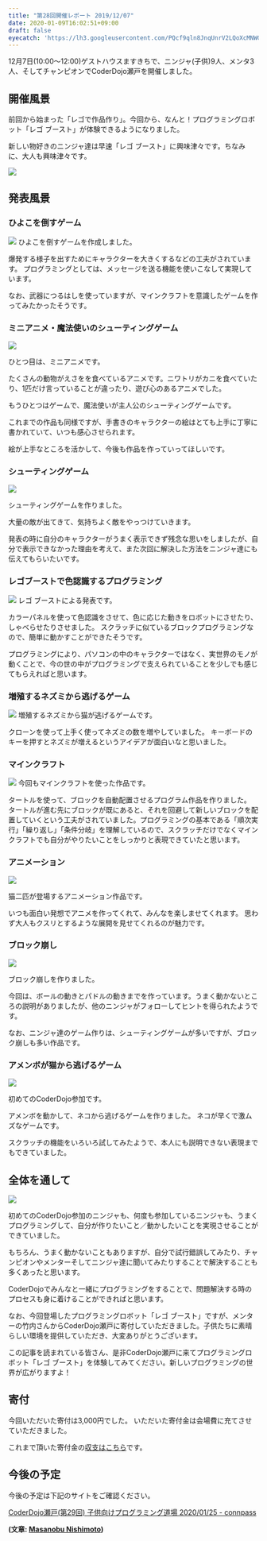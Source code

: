 ```yaml
---
title: "第28回開催レポート 2019/12/07"
date: 2020-01-09T16:02:51+09:00
draft: false
eyecatch: 'https://lh3.googleusercontent.com/PQcf9qln8JnqUnrV2LQoXcMNWG1AphH8LwZqI8MiaAGEkGEIaPQvWsnfrLILo3J_rk2TOwROhIiGlKO4XIJJD1lrA6xj0QbKUtNa6QSyKWRbC9Zp1cV6dWUD0IvIVFjZZJqKe9JrI1xdIvN-oU9JArtrz4l8DvafAP2DLAwFUmAM2vhpfxkOZldKEbvwEIPTi1kOGrIk7S9SVAHPXvXszhX9CQneZqjTYrXIo_n8nTxEaNQGlMa-iC3wEXhHOCDrtcHOkVnxdlSwkVpXAli7wsSuL6GWhTwC-LCc9TXp5nuTv0tJKP1KT0bkA7bmwS7Uwa26IhTY4rXkDAc4ylqouokv-X4awbDWsNrdlvlgRwszhquj30gKdTKHrnGTriBq9yIrexuauFras55NP4nvV6KJXU1Rl8LKeMXEVzBjuJLBswEpOsygii4Gy-ZRdaPO7wHrnpnNYHXFvBke2QWe0QwSNfz3us_Cm5Al6uAgXpaTc3uksr4fbu2kKvL4h-pfABXvGu9j_7D2ugviTQiV6Osh68xQiWuc5ivlJuM7m_e-3hoQDLs7dGZJLZyZCrNhWj_FN4jqhp1DNYqK66ZOi1GxPjtlw5VKnHNp6kMaxwcZossPx_YWnX72T_J5tVmpq3Sbp_cG5zUmNJqSVaaTRyupYH2CMguZ2lDA6E_RMEZef3sZNJ-e4SpY2wzi5OBT9FzXoHq3jEXoTjTd4wDJcu_Acu19Cc8WP299Ay9TVGjiVVHJ=w1200'
---
```


12月7日(10:00～12:00)ゲストハウスますきちで、ニンジャ(子供)9人、メンタ3人、そしてチャンピオンでCoderDojo瀬戸を開催しました。

## 開催風景
前回から始まった「レゴで作品作り」。今回から、なんと！プログラミングロボット「レゴ ブースト」が体験できるようになりました。

新しい物好きのニンジャ達は早速「レゴ ブースト」に興味津々です。ちなみに、大人も興味津々です。

![](https://lh3.googleusercontent.com/PQcf9qln8JnqUnrV2LQoXcMNWG1AphH8LwZqI8MiaAGEkGEIaPQvWsnfrLILo3J_rk2TOwROhIiGlKO4XIJJD1lrA6xj0QbKUtNa6QSyKWRbC9Zp1cV6dWUD0IvIVFjZZJqKe9JrI1xdIvN-oU9JArtrz4l8DvafAP2DLAwFUmAM2vhpfxkOZldKEbvwEIPTi1kOGrIk7S9SVAHPXvXszhX9CQneZqjTYrXIo_n8nTxEaNQGlMa-iC3wEXhHOCDrtcHOkVnxdlSwkVpXAli7wsSuL6GWhTwC-LCc9TXp5nuTv0tJKP1KT0bkA7bmwS7Uwa26IhTY4rXkDAc4ylqouokv-X4awbDWsNrdlvlgRwszhquj30gKdTKHrnGTriBq9yIrexuauFras55NP4nvV6KJXU1Rl8LKeMXEVzBjuJLBswEpOsygii4Gy-ZRdaPO7wHrnpnNYHXFvBke2QWe0QwSNfz3us_Cm5Al6uAgXpaTc3uksr4fbu2kKvL4h-pfABXvGu9j_7D2ugviTQiV6Osh68xQiWuc5ivlJuM7m_e-3hoQDLs7dGZJLZyZCrNhWj_FN4jqhp1DNYqK66ZOi1GxPjtlw5VKnHNp6kMaxwcZossPx_YWnX72T_J5tVmpq3Sbp_cG5zUmNJqSVaaTRyupYH2CMguZ2lDA6E_RMEZef3sZNJ-e4SpY2wzi5OBT9FzXoHq3jEXoTjTd4wDJcu_Acu19Cc8WP299Ay9TVGjiVVHJ=w600)

## 発表風景

### ひよこを倒すゲーム

![](https://lh3.googleusercontent.com/akf_ihkCl01c1DUEz4C2jLo1HNuMo9MtL3aV8K-0JErGJIONqim_26kinLfNRJDDqeBpGvR7v5RRrg-HPfh4-2ZSYyWrY-mzzQb7cYLD8cu8fnnKvORvvRy4Ytykb7Z2h-KTUBplF5mhCkP4Ss4pZ4jf8GstXblpzrCiQywhYOubHB7CJfjzeL9KhBigp1kgQOHd12m1vEN68xxKSH9aN7f40kMzCIuq2ACpUbXtz3uu2Y6KotHW7P_9SfyJgRQUNpiJSHiaQpghAtW-rzzmeJ9U_RZrT37zZk20u5DaW6keNOUtdp4k5R3i0u5j_mnoVP6bd-Ow_vc8BlJgG7XIm_Bq8mp-IAp8K4hfgq82d-EIcGMkL9CQ8JyMLOKUM_NWr0oi7nD7MvmR20sYiAXXGY1Wx-IuboH8_9apVVzTcIKSxIHUPzQx0LaK1OUSHLmTtTQI3A2CHLP-hz11kz3VcULJQUAD7GbRSP_Hxn0Rj1AgOIyfSkfGo0qAtKjSN20zyJxNApd490suhZXr0wA0F094yiMQPL6PhGgvud-9J0G9TTGF_7y8sho_AZtI98wFw69tLffwMlLhjp8vtP_8BFAtW6cUxemJuP1xSn6FWgflGOdM-LfpKoiC_YJsyDlFg6kaGOp5iNm1dzpSe9ZMqdO_mBD_yNc_-I6mRYxHvyt4lQNAKIvQYumrQzs8cJmT4f10gR45CCQhvJA8uswuV-WKGPAA2E2u5xeBhZi2_zXeP8fZ=w600)
ひよこを倒すゲームを作成しました。

爆発する様子を出すためにキャラクターを大きくするなどの工夫がされています。
プログラミングとしては、メッセージを送る機能を使いこなして実現しています。

なお、武器につるはしを使っていますが、マインクラフトを意識したゲームを作ってみたかったそうです。

### ミニアニメ・魔法使いのシューティングゲーム

![](https://lh3.googleusercontent.com/zqOF3bINRIOUVwrfcSWoySX9kiY4tn2QcJvE8GVm80jy269W1IBW2ZNPvwMU5cfMFWPdMl47toAEqMP95jxMv6ODZB6wnbsagsIiJH_XOa40wKa-2o_-lFId9WK2Dr7tKytp_63Qe_AlVraEjPbI7bhHGsk9UKu_onrQyk_eqkpi0d9JhZXn_Ghv-HsBS-U_BZKr2qtnQRlVfFZn9g-VB3knoeBQ56J01H973WQG6CaeoDt5Cf7MHk4t0haTHZNSa3wHlaZVwiVP7rn9E4WCmu3Z-V9-DPy5ydmBgNG9cEuwWdeITmJfU9nrG9fajvjfKX4fJ2bbD6L1OzeyEBPs0cqTqrN9WK-ClVZ6SfiICWwKSXbdZzcG0Y9v9oa_b6uHeNq-tfFLedp-GDY0yy5fitWY8Z4DP-AfLOefJHlDN0RdGKEZI8Ho7bBt4LbjiCDyBXHwrmy3p1jXePdpP1VEALF6vSEY6CBAbDMB1Utqi3B_Fabx8-VSKScSaL-6xJknf_gTO-y3u3XIG0bdJS6UqNjpH2PPDkwjn0gfl3WD396ZNHQdnc_HBhGWAdlt_QpGZhz0nGAtgGirUW9agIXg-dl7xitTsB8fqwxCayp82xWw-Eif-ioFTlQaMYrF3LpLjF3rBaGwGT-kYcO0ZTDYm0OyoveHA2Xo2OLbjt-GuZViZwOUJ2xku1EvkOgd3K4qiyvPOUfd-cp7reBJOYEzjSY-gr9Hdu-PTf9kdjOa_nf8_mvj=w600)

ひとつ目は、ミニアニメです。

たくさんの動物がえさをを食べているアニメです。ニワトリがカニを食べていたり、1匹だけ言っていることが違ったり、遊び心のあるアニメでした。

もうひとつはゲームで、魔法使いが主人公のシューティングゲームです。

これまでの作品も同様ですが、手書きのキャラクターの絵はとても上手に丁寧に書かれていて、いつも感心させられます。

絵が上手なところを活かして、今後も作品を作っていってほしいです。

### シューティングゲーム

![](https://lh3.googleusercontent.com/DOCOz9_ihFHt5CTzj4ob04e2F58NJwQrBCzcXMh_qgYCr8T8kCUWIq9YUXqTWg0jZlBdwQjejddyIWDZq8qsWKa6-JZST-kNMU1sqKdDxRnGbSsSegsPUdm0pkmoIyhQz-SsWmbTwpads4jFIACA0dsQk1fLSQlPo-nRIQelQwnW_Gnk3YE3HMl8p9tvJOmLwFzJydkVesxK0F8Mia0l3wn_8MEfJ-Mm8IQJJZpuHCcGqgYx3stURwymCzTEB-1XUePieuxMX2tuKhuPC8Z0Y6j9JO5sfaJjKCZylDax_IGSlgUuNBItoTS18fqiOdIAyNT5JyU6k5uWYDrmOyxTBXJpkNkwHIUbdfb9dh2Yifz56X4ydwqLyjZQm6TEnNK0_BfNdqEFAFE6U0uINuFRhEKHvfT2cbDyR_-aATuOHBK_fQU6b-tsxWBDCGFc7Qw0rUzOvrrXS9c35nlkhV7_zQvldW-ixJK7Ty694g1FcXjKKwe8wWKtPdU0Uo0kt-iJZz4Dd1YGCk689QTRaoQLKKl2MWpswZq3eWT6R4U8GSctbfn3ye-mPd-XML-JgahHK9OfKhbHj_EasQYXajqw_zSNe5lTtgvYXueGDAQJOCEOepN9fXSl8yJWp0fV4oNfMZFbXt_yGbftYKVs6ir6SqnpjXtbouyZtnoDacRXduGdR76lMNKv40esPSTF9fJd-7dBBaRxFqLFT6HVleAd3CUwMjezLWyCef3qqf3OqDFXpsYW=w600)

シューティングゲームを作りました。

大量の敵が出てきて、気持ちよく敵をやっつけていきます。

発表の時に自分のキャラクターがうまく表示できず残念な思いをしましたが、自分で表示できなかった理由を考えて、また次回に解決した方法をニンジャ達にも伝えてもらいたいです。

### レゴブーストで色認識するプログラミング

![](https://lh3.googleusercontent.com/cOwoAs7iuaFBA0j-gYMuTctWtEFZTNLoaQ5P_MKvfaSCXM_0H7thZe6jqdwMKl20xNa6oDSwHraVbbx1opvKW-qpbQgSoWB4vSJGjfIEzZsLoI5vN4-Sgmwdu4iXn8-m59VCniJvTiX3i3VRQSSFFckuk9byuw_fGKHUxMxLG9ngWRO3S3VJDkAzIBZdd_sI94M16pE1nrK3zcQGu8WemGGBJBIzwsFqo4dYLbia9ad9xGTZNKJh_LSO-Mi4LVMtYB1URGlUL77on1kNaIGJV9MHfdWgRATU_7k00bT-CNN82IBvaiGdjfwvmpbQOZkgLQ5bDFoJsZqxIxKA_2Ymeck64BupKP4ouoq-movTx0e7eo2hZ-OaATz5ww0cveOqmQ-7gWoLpjiaj9171dSBe3DtSjrgZA61JzNQNHDJhEgE-0EO3wgbJZwTMVgoziZvnST8AyohMwJITiOEeEmLSraMAXraAQd-r7AAIe1uvyW87GG6ptdn8YoSfQT9z3VvTNg_8ln2RPwd01KlvCLB8bWrFylJz_pIpK3eEegmHG1xq17wxriwQ09sEnGx5dDh-95R3wmM8puK_IVU7GoYPq-I8_gR_KEDbVnaY34LFl_DjZ6jerNlwwiZbM8F_SocfHrTEezRbLIEiTuHumxkOkVXKugDQKos0BdxOfKWGMAoaGvNP4DhyDfr4oyCzab-WVUn3Y4o1ZSfo36IJW6HpPrnjLUT9OkkTVLRooARkSIuhX8g=w600)
レゴ ブーストによる発表です。

カラーパネルを使って色認識をさせて、色に応じた動きをロボットにさせたり、しゃべらせたりさせました。
スクラッチに似ているブロックプログラミングなので、簡単に動かすことができたそうです。

プログラミングにより、パソコンの中のキャラクターではなく、実世界のモノが動くことで、今の世の中がプログラミングで支えられていることを少しでも感じてもらえればと思います。

### 増殖するネズミから逃げるゲーム

![](https://lh3.googleusercontent.com/2Oaksz9COUl3pTj4nIHGxB7YyCzBKilHeslWO2d4k5Q1rJEO2p5-ufaBIRJ3o5rt8EGrjw0RqKamVvl3ofy0d7TxgY6l_tqi0Ow7wnbln-ljNJ_LgLI-9loq4y-g7y4L8ewAWKbsoWxBKhT5Jlwm6jjhFAGfqZKr3WvtjAflzNhGpvccOi382axeHTD2-vmhvj4Del2k6UTGQYIW2z76jQSydtljeHn_WyxfBSVx99C4UpyPbStDgjzYcNBIUQmScsXkKtVh_WsiYc7j-i3eFzKmWW9-YzZAKPz-l0rbK7GARNBarHevivND0Q84gWlnJo3OZNFIYz4ViUsZU2HY11aO9KRL8s6d_r_V3IVfI8vSxvK08OqNFU8JuppqOSua_pnXCfazuUeKbcyRPCqyUvRiHiK057SkjOsL6ZRyCYWWs3O6IC8MjV31bP4jQSPoNQcdJdMX5RnUpf2j-pqPIfCmkGY2KgW5OaryIaLdS4mNhb3oVNH1loboM_D-JQU9Q54FnKfM9qviWQwq89wmCPUEd_HtXfFyTm-bSeQb7YBKeAmc0zGoq8H8qgKB1D_VpBKoGvfSCd9qtol2dqg93D1UkoO50ITUp17J5R_PsYZ9fOqpFqp5RSqbZ3P0bDciyDJnATMocAbGIlChw9jGug-sGfjbJNG0pbR9rgjrpF46pshduO3gMirDcly8P8yNV6QOGA77V4u0Cz7G6OFlyTUpOqgFCqBE6ENLPrXhhcozemSb=w600)
増殖するネズミから猫が逃げるゲームです。

クローンを使って上手く使ってネズミの数を増やしていました。
キーボードのキーを押すとネズミが増えるというアイデアが面白いなと思いました。

### マインクラフト
![](https://lh3.googleusercontent.com/t43XFEssEAK5fYN6TETaz-WdjcHNNSFA2SeYsE8z-c7AnAKxWuls665as3aHELhJDoFbP2pqxqyZeAx_bpf_l3SnBvl0PoIqei6XCM-c90nen5rlsjeVRpTZUTu6hXzwV4O6dxy5rXIRagkXmycAT9BLr252BXZIOatV31kIOUnvBKHZbHYIqZUGv1rft_hUBCZTUdd1S01cskieU3f9SSxhKxlvQvHd6K95_wbXpxhxqvw7M8wXz1nPiq-qXVBproqBGGEe5f89fNPPaV9R9O5PmyZqgsbvEgnsKxMa2VwzRJFD0eDTlF5U4o6MLVfg7FVllZm5DNw41QL2atnQApuwkuQiNiUt7gNRWNyctIHFFQusYeWktfWcWeb_OuCBvSkTk5x2z-gG5stynz4b17zy-zg1XcDjCwSc3fUBc8Wx7uqxfX-b1_Oak2y3TVyJamUNQ_W90R3mOi1ymHoiB5B7kQRHE7MxWNaI-sb-wxxiuOguTM_QlgQ5gTvLOaV5j4h8FblNOhbNpwP35EyV1DiaYtJlXb42wKQQEPZ04yC8SD0l8XOlb1Ko_sYGiJI9_63-tlGXREiyxbU3k_x3dXQFpaH_xscPIZEO7CVOtTHY0oopRAGlBDB64dJ2_nmgQRJRJkMPwuzD5_lZ-RBzyfAXzDoeSHyTJRKbRx-TjpkLRo_E6FRC7nXT07gvjliMulQgW_t1q-KFy91xDqF9aEmuyytgY8oM374ZYXiXeoeiTcHe=w600)
今回もマインクラフトを使った作品です。

タートルを使って、ブロックを自動配置させるプログラム作品を作りました。
タートルが進む先にブロックが既にあると、それを回避して新しいブロックを配置していくという工夫がされていました。プログラミングの基本である「順次実行」「繰り返し」「条件分岐」を理解しているので、スクラッチだけでなくマインクラフトでも自分がやりたいことをしっかりと表現できていたと思います。

### アニメーション
![](https://lh3.googleusercontent.com/fWfldkp6hAi_MlG7NEybmkG5cAG0hh8LUpjjRNKIbiNFBzvfGwFgaDlAUgVyb7QQKCEDQgY5t7Ift-t9Vg5Y12piEIb-5f874SHZ3C2noETSciV6dUPFKbZsslqzvG0B1Hp2lDm2VDB3tSp9BSfVuy6x51KsQK6GLLHnqCNHpS-lCoObkK--RM7O3SR8jvNUFFlao8yMQKbuxGCL3wIkkLqimCe4WB_lgKTEYya_dt6H-zUZqO0uXGOXmewKKoi7HWf4rIcQGaC_DxJjLkado45IpimX0Z6YvLZjXpg-dAi5XinSOhg2vJLZHFnSWGSNZDdAIRZmQWUodJfB3ZtWkOSjvCYuahIMqNahFPO_oa79ARgBp4KqBGTfoE_aa5MJyEiP2SupM51idH_eoJ5ZHZLLcgeVEshW7kyNpTSpaVg2rYbfkbQX0McywNe1ilGWqBeIBcr31dA_-5O8w0Iq4psBf10jp7-7ySnOHuPxnoP_YsUUKoQVas3a2vDPIsUVe9T4cTdPpfahuwWOXCRpy11b7_WUlbq17GQcYIiX9NkoQA2zyl71ZU9BtdL-LKJSMgEpAQbuwGUsjd30YCAn0FAkF3SlghG4z48QWZVFTa0H2-XyNK3ycfYazYHgb_oo9we8uPvmGeI-3VAP52g0I068X3oSeiGf1BvUc2gOfPNfioM1Os6Eec6pzyhHQ1-fzlU9x-LHY1zKY2m-DEZ8uaKypkFlgOkxiZJRqLE-ZZDZB4GV=w600)

猫二匹が登場するアニメーション作品です。

いつも面白い発想でアニメを作ってくれて、みんなを楽しませてくれます。
思わず大人もクスリとするような展開を見せてくれるのが魅力です。

### ブロック崩し
![](https://lh3.googleusercontent.com/oXrjQmb8McE_l0AzEtU4-bIeXjpvfTqsqbtA57WRu4QRYeOMvF3faiZVQXzTHUqmXnpMAmAMHR3PPG0UDXn-kELnl-1XNbyjHOK2UF_OtWId6ZeRYNWlwLlRNEFoSD_CpWgBFqbZogcAJBGJ46TEPgi4vDuixBqOXu25HdGQMEXMePIpG14W5GqFlqgOic9Bf2KnBckwVrllPtqhQhsbt736fEYxAjVQxkS1rkNY5xu15ys1Lr0nclBdl5v2qlgdrK5T11Q6OrVl4Wld5Plupr2oVP9Q1dQhnj_B25jtoU9Ne-89dfMycfmjtuEQDfn94wwp5FMrmauFgz0St1HKddVPyt3fD-GoW1rB_go9zV6gGJo9I8E1rbhTa8ZPESn6nc4Xsm6szQpVT-O0LCTNPWfXTDhY3nKZj4fhMduPyKf6mwjz3uc_nkl9jHcslewfU_PvERADDFVAqfOTkR-VeR0wVx2rjgVl6NDi0XowOSjAnL_-bDg4qSmHbQOyJVA8Gp9JXM4n1RjfoiiToZTqRPD7HXceia-zFQfDlHA2L9Q5FPNTfq2JsVoug2NPpB26PQLOl89OKjo6Fw0QavHbPA4ZZs_EDCqgIppyVUGLuDU1cZp6-trOSxrhhPkyr5Z9v42h0EQzdsI_JH7A_BsCIdmMdcWqWWgIz5Hp6Rs7ZImCrLQ66pOYET9yJBLHdN-Gd1C8j_GQ6qpX7P6NktHHWKyfyhETgLyllt6W-SH6piX8Q2Lx=w600)

ブロック崩しを作りました。

今回は、ボールの動きとパドルの動きまでを作っています。うまく動かないところの説明がありましたが、他のニンジャがフォローしてヒントを得られたようです。

なお、ニンジャ達のゲーム作りは、シューティングゲームが多いですが、ブロック崩しも多い作品です。

### アメンボが猫から逃げるゲーム
![](https://lh3.googleusercontent.com/K_cGyGWwb3XdtDpxTDKyOYuZnJRqp0V97F37L5sLZ_YzhR87hpphztwjISjXK07nbT0SS2asi-Nif3mbDtY-UHq8LMfJqpgTfAJXXM82nJW4ays_0PrGZE8PVdqBknwdxFKnQEbF9P3Ffy4TlLXBdZGM3wNtHNSOnBbGDP6c3n5_sYimn8v6_wLAtLxs28rh_0AaC7vJGCN1z4hKzII1sgfvctRuBE3jb00dM3TiaxYAAVEyhyrU-kFo2lBCi-3Iv_-Sp2vCj2QL8vbAsn5yDnIDbjaFbXwRX-dLveQudn-Hb25w8_RilIICJRxfhlEb19EQ4S0qXM_DXsrqDRmH0g0xKiDU2Wb5tfYO2Xqsw-F3CR049i03IFQlgFhvzM8vXaG-JiNuaJSY3jGj8FsytroBQuV4h8MQc8tCVceWya6lgcAjq-wEYt0woX82Az59jeC_BIhucwyn8UAb4z-DosuX3Fg4z3kRX-2SdUzcUCqu65GNwGFhE7HytxXGr3K-rMdGUfXGzc6U1qLQG5x1NEEPa4IdEKUdjo4OhxA5PWPHYAnu5TTgWAvxI0bdf-MnXrFBvAl2pJWtXMBHaFXeonm0Xbotl2rvzKOyu7eMT6JkU-ZfzNX21u5XXYoSaDaUghpzoVr3TsxBQV36hW33YO6v8qDZMrZdHpdzKCYWchohJE8hnqPu-auqLEMMMR1FMW0_ySOyWPtCvl_gB42MAVFeNy9V9oD3uKqDRqxRbR6Vk7cd=w600)

初めてのCoderDojo参加です。

アメンボを動かして、ネコから逃げるゲームを作りました。
ネコが早くで激ムズなゲームです。

スクラッチの機能をいろいろ試してみたようで、本人にも説明できない表現までもできていました。

## 全体を通して

![](https://lh3.googleusercontent.com/KE_SAG9Yhrt5SsqX9C4xNV4sjbTBfntVxyuBDX1c9dj1fKebfN5h3ejqP3ghZbiPb3PZdtJACsP6IHkTHK8goso-D6RSVQScIONS-2CA--4_BhAbIwDKtKW5arE3MrIy6RsnQvXT2xuQKbVz-fsOy9L4qaHWxP7jdhTb5plB0hS2AjUazkTtC1Og9ydvouAUS0PCoDuhE3WcMRjLLMV-5Mk0-X7JLMmFy9zmgnqN_T5SSMpdR34RSKu4lO0KOzDrvSQDKhD1qs2dt76HuFfgqZ18RVaSsiIoMyxN6IdkJWxvObywd7mxptKAw9YwyXmuvidWpQb_Gf82HjJAUsamfX0aHkzZHqZdZXPPdMXURrRPojYLE_Sr4IoZwNdYIDOqzWKJI8_Z4X-q4eSoiZtxVE6B2brMSUU-N_s52B0je1v_OTy9LKuPI6Q1Y97OuN4WIWa9l6bnCKY7ieI5lokrRcOQlGBjw4XviItwVZPtQfeQBNsBIO1YA7E8pwVmgvz10_orJIKiK9250rZDtWRq7AIDiSfAkShU0gSSy9TudQC_fIGLVfPsOjbOxFI1C-sIWPenNe4ejdduf5PhOiDiN7meqIrieTBaaoXPOqjXUibvvTxDXjLOHbyruGaQGgbnibJPL--RkKFVcZhUmQUI45q5GVOXphewWMJgJCstrggc0RoMZ2sbxRwgP1pfseOLYKE-9GDXFkLGRu029I7xvFEtVoOjEVQpbRnEvyyXr8AcyQwI=w600)

初めてのCoderDojo参加のニンジャも、何度も参加しているニンジャも、うまくプログラミングして、自分が作りたいこと／動かしたいことを実現させることができていました。

もちろん、うまく動かないこともありますが、自分で試行錯誤してみたり、チャンピオンやメンターそしてニンジャ達に聞いてみたりすることで解決することも多くあったと思います。

CoderDojoでみんなと一緒にプログラミングをすることで、問題解決する時のプロセスも身に着けることができればと思います。

なお、今回登場したプログラミングロボット「レゴ ブースト」ですが、メンターの竹内さんからCoderDojo瀬戸に寄付していただきました。子供たちに素晴らしい環境を提供していただき、大変ありがとうございます。

この記事を読まれている皆さん、是非CoderDojo瀬戸に来てプログラミングロボット「レゴ ブースト」を体験してみてください。新しいプログラミングの世界が広がりますよ！

## 寄付

今回いただいた寄付は3,000円でした。
いただいた寄付金は会場費に充てさせていただきました。

これまで頂いた寄付金の[収支はこちら](https://docs.google.com/spreadsheets/d/1pQosKjdfSGWIrTUNLzBFSYkmzDq2SbAu8xoIoF4tHyQ/edit#gid=670485060)です。

## 今後の予定

今後の予定は下記のサイトをご確認ください。

[CoderDojo瀬戸(第29回) 子供向けプログラミング道場 2020/01/25 - connpass](https://coderdojo-seto.connpass.com/event/159677/)

**(文章: [Masanobu Nishimoto](https://www.facebook.com/masanobu.nishimoto))**
